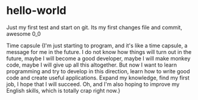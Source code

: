 # hello-world
Just my first test and start on git.
Its my first changes file and commit, awesome 0_0

Time capsule {I'm just starting to program, and it's like a time capsule, a message for me in the future. I do not know how things will turn out in the future, maybe I will become a good developer, maybe I will make monkey code, maybe I will give up all this altogether. But now I want to learn programming and try to develop in this direction, learn how to write good code and create useful applications. Expand my knowledge, find my first job, I hope that I will succeed. Oh, and I'm also hoping to improve my English skills, which is totally crap right now.}
